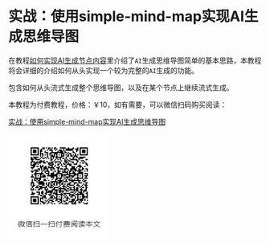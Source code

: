 # 实战：使用simple-mind-map实现AI生成思维导图

在教程[如何实现AI生成节点内容](./course26.md)里介绍了`AI`生成思维导图简单的基本思路，本教程将会详细的介绍如何从头实现一个较为完整的`AI`生成的功能。

包含如何从头流式生成整个思维导图，以及在某个节点上继续流式生成。

本教程为付费教程，价格：￥10，如有需要，可以微信扫码购买阅读：

[实战：使用simple-mind-map实现AI生成思维导图](https://mp.weixin.qq.com/s/HdmF2IfuHIBFdcuzgtJI9g)

<img src="../assets/img/wechat/8.png" style="width: 200px" />